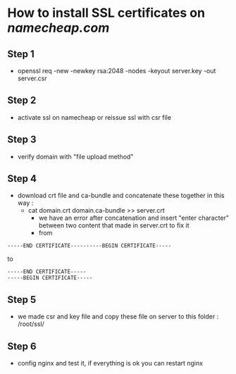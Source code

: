 # How to install SSL certificates on *namecheap.com*

## Step 1
- openssl req -new -newkey rsa:2048 -nodes -keyout server.key -out server.csr

## Step 2
- activate ssl on namecheap or reissue ssl with csr file 

## Step 3 
- verify domain with "file upload method"

## Step 4 
- download crt file and ca-bundle and concatenate these together in this way : 
  - cat domain.crt domain.ca-bundle >> server.crt
    - we have an error after concatenation and insert "enter character" between two content that made in server.crt to fix it  
    - from 

```CSR
-----END CERTIFICATE----------BEGIN CERTIFICATE-----
```

to

```CSR
-----END CERTIFICATE-----
-----BEGIN CERTIFICATE-----
```

## Step 5
- we made csr and key file and copy these file on server to this folder : /root/ssl/

## Step 6
- config nginx and test it, if everything is ok you can restart nginx 
